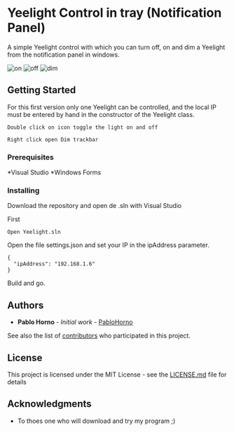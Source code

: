 # Yeelight Control in tray (Notification Panel)

A simple Yeelight control with which you can turn off, on and dim a Yeelight from the notification panel in windows.

![on](https://imgur.com/sgJn25V.png)
![off](https://imgur.com/Ao5Tm06.png)
![dim](https://imgur.com/MQ8nCnj.png)

## Getting Started

For this first version only one Yeelight can be controlled, and the local IP must be entered by hand in the constructor of the Yeelight class.

```
Double click on icon toggle the light on and off
```
```
Right click open Dim trackbar
```

### Prerequisites

*Visual Studio
*Windows Forms


### Installing

Download the repository and open de .sln with Visual Studio

First
```
Open Yeelight.sln
```

Open the file settings.json and set your IP in the ipAddress parameter.
```
{
  "ipAddress": "192.168.1.6"
}
```

Build and go.

## Authors

* **Pablo Horno** - *Initial work* - [PabloHorno](https://github.com/PabloHorno)

See also the list of [contributors](https://github.com/PabloHorno/Yeelight-Tray-Control/graphs/contributors) who participated in this project.

## License

This project is licensed under the MIT License - see the [LICENSE.md](LICENSE.md) file for details

## Acknowledgments

* To thoes one who will download and try my program ;)
